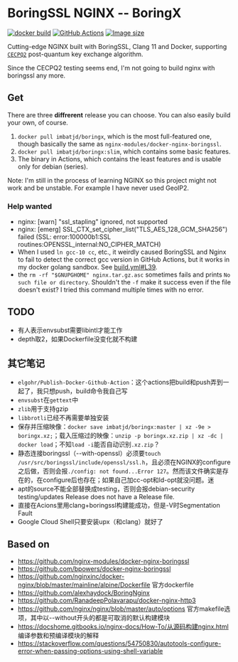 # BoringSSL NGINX -- BoringX

[![docker build](https://img.shields.io/docker/cloud/build/imbatjd/boringx.svg)](https://hub.docker.com/r/imbatjd/boringx/builds/) [![GitHub Actions](https://github.com/imba-tjd/boringx/workflows/Build/badge.svg)](https://github.com/imba-tjd/boringx/actions) [![Image size](https://images.microbadger.com/badges/image/imbatjd/boringx:slim.svg)](https://microbadger.com/images/imbatjd/boringx)

Cutting-edge NGINX built with BoringSSL, Clang 11 and Docker, supporting [`CECPQ2`](mainline/alpine/nginx.conf#L34) post-quantum key exchange algorithm.

Since the CECPQ2 testing seems end, I'm not going to build nginx with boringssl any more.

## Get

There are three **diffrerent** release you can choose. You can also easily build your own, of course.

1. `docker pull imbatjd/boringx`, which is the most full-featured one, though basically the same as `nginx-modules/docker-nginx-boringssl`.
2. `docker pull imbatjd/boringx:slim`, which contains some basic features.
3. The binary in Actions, which contains the least features and is usable only for debian (series).

Note: I'm still in the process of learning NGINX so this project might not work and be unstable. For example I have never used GeoIP2.

### Help wanted

* nginx: [warn] "ssl_stapling" ignored, not supported
* nginx: [emerg] SSL_CTX_set_cipher_list("TLS_AES_128_GCM_SHA256") failed (SSL: error:100000b1:SSL routines:OPENSSL_internal:NO_CIPHER_MATCH)
* When I used `ln gcc-10 cc`, etc., it weirdly caused BoringSSL and Nginx to fail to detect the correct gcc version in GitHub Actions, but it works in my docker golang sandbox. See [build.yml#L39](.github/workflows/build.yml#L39).
* the `rm -rf "$GNUPGHOME" nginx.tar.gz.asc` sometimes fails and prints `No such file or directory`. Shouldn't the `-f` make it success even if the file doesn't exist? I tried this command multiple times with no error.

## TODO

* 有人表示envsubst需要libintl才能工作
* depth取2，如果Dockerfile没变化就不构建

## 其它笔记

* `elgohr/Publish-Docker-Github-Action`：这个actions把build和push弄到一起了，我只想push，build命令我自己写
* `envsubst`在`gettext`中
* `zlib`用于支持gzip
* `libbrotli`已经不再需要单独安装
* 保存并压缩映像：`docker save imbatjd/boringx:master | xz -9e > boringx.xz;`；载入压缩过的映像：`unzip -p boringx.xz.zip | xz -dc | docker load`；不知`load -i`能否自动识别`.xz.zip`？
* 静态连接boringssl（--with-openssl）必须要`touch /usr/src/boringssl/include/openssl/ssl.h`，且必须在NGINX的configure之后做，否则会报`./config: not found...Error 127`。然而该文件确实是存在的，在configure后也存在；如果自己加cc-opt和ld-opt就没问题。迷
* apt的source不能全部替换成testing，否则会报debian-security testing/updates Release does not have a Release file.
* 直接在Acions里用clang+boringssl构建能成功，但是-V时Segmentation Fault
* Google Cloud Shell只要安装upx（和clang）就好了

## Based on

* https://github.com/nginx-modules/docker-nginx-boringssl
* https://github.com/bpowers/docker-nginx-boringssl
* https://github.com/nginxinc/docker-nginx/blob/master/mainline/alpine/Dockerfile 官方dockerfile
* https://github.com/alexhaydock/BoringNginx
* https://github.com/RanadeepPolavarapu/docker-nginx-http3
* https://github.com/nginx/nginx/blob/master/auto/options 官方makefile选项，其中以--without开头的都是可取消的默认构建模块
* https://docshome.gitbooks.io/nginx-docs/How-To/从源码构建nginx.html 编译参数和预编译模块的解释
* https://stackoverflow.com/questions/54750830/autotools-configure-error-when-passing-options-using-shell-variable
